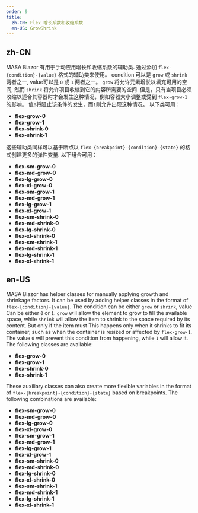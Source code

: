 ```yaml
---
order: 9
title:
  zh-CN: Flex 增长系数和收缩系数
  en-US: GrowShrink
---
```


## zh-CN

MASA Blazor 有用于手动应用增长和收缩系数的辅助类. 通过添加 `flex-{condition}-{value}` 格式的辅助类来使用。 condition 可以是 `grow` 或 `shrink` 两者之一, value可以是 `0` 或 `1` 两者之一。 `grow` 将允许元素增长以填充可用的空间, 然而 `shrink` 将允许项目收缩到它的内容所需要的空间. 但是，只有当项目必须收缩以适合其容器时才会发生这种情况，例如容器大小调整或受到 `flex-grow-1` 的影响。 值`0`将阻止该条件的发生，而`1`则允许出现这种情况。 以下类可用：

* **flex-grow-0**
* **flex-grow-1**
* **flex-shrink-0**
* **flex-shrink-1**

这些辅助类同样可以基于断点以 `flex-{breakpoint}-{condition}-{state}` 的格式创建更多的弹性变量. 以下组合可用：

* **flex-sm-grow-0**
* **flex-md-grow-0**
* **flex-lg-grow-0**
* **flex-xl-grow-0**
* **flex-sm-grow-1**
* **flex-md-grow-1**
* **flex-lg-grow-1**
* **flex-xl-grow-1**
* **flex-sm-shrink-0**
* **flex-md-shrink-0**
* **flex-lg-shrink-0**
* **flex-xl-shrink-0**
* **flex-sm-shrink-1**
* **flex-md-shrink-1**
* **flex-lg-shrink-1**
* **flex-xl-shrink-1**

## en-US

MASA Blazor has helper classes for manually applying growth and shrinkage factors. It can be used by adding helper classes in the format of `flex-{condition}-{value}`. The condition can be either `grow` or `shrink`, value Can be either `0` or `1`. `grow` will allow the element to grow to fill the available space, while `shrink` will allow the item to shrink to the space required by its content. But only if the item must This happens only when it shrinks to fit its container, such as when the container is resized or affected by `flex-grow-1`. The value `0` will prevent this condition from happening, while `1` will allow it. The following classes are available:

* **flex-grow-0**
* **flex-grow-1**
* **flex-shrink-0**
* **flex-shrink-1**

These auxiliary classes can also create more flexible variables in the format of `flex-{breakpoint}-{condition}-{state}` based on breakpoints. The following combinations are available:

* **flex-sm-grow-0**
* **flex-md-grow-0**
* **flex-lg-grow-0**
* **flex-xl-grow-0**
* **flex-sm-grow-1**
* **flex-md-grow-1**
* **flex-lg-grow-1**
* **flex-xl-grow-1**
* **flex-sm-shrink-0**
* **flex-md-shrink-0**
* **flex-lg-shrink-0**
* **flex-xl-shrink-0**
* **flex-sm-shrink-1**
* **flex-md-shrink-1**
* **flex-lg-shrink-1**
* **flex-xl-shrink-1**